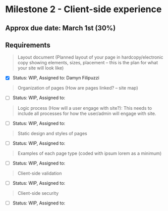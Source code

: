# Milestone 2 - Client-side experience
## Approx due date: March 1st (30%)

## Requirements

> Layout document (Planned layout of your page in hardcopy/electronic copy showing elements, sizes, placement 
> – this is the plan for what your site will look like)

 
- [x] Status: WIP, Assigned to: Damyn Filipuzzi

> Organization of pages (How are pages linked? – site map)

 
- [ ] Status: WIP, Assigned to: 

> Logic process (How will a user engage with site?): This needs to include all processes for how the user/admin will engage with site.


- [ ] Status: WIP, Assigned to: 

> Static design and styles of pages


- [ ] Status: WIP, Assigned to: 

> Examples of each page type (coded with ipsum lorem as a minimum)


- [ ] Status: WIP, Assigned to: 

> Client-side validation


- [ ] Status: WIP, Assigned to: 

> Client-side security


- [ ] Status: WIP, Assigned to: 
